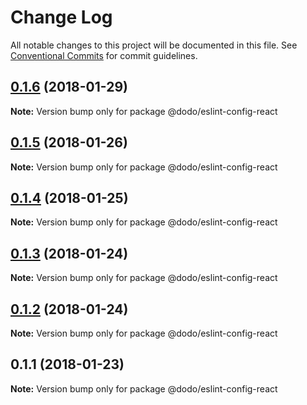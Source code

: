 # Change Log

All notable changes to this project will be documented in this file.
See [Conventional Commits](https://conventionalcommits.org) for commit guidelines.

<a name="0.1.6"></a>
## [0.1.6](https://bitbucket.isobaraustralia.com/scm/~adrian.bonnici/dodo-packages-monorepo/compare/@dodo/eslint-config-react@0.1.5...@dodo/eslint-config-react@0.1.6) (2018-01-29)




**Note:** Version bump only for package @dodo/eslint-config-react

<a name="0.1.5"></a>
## [0.1.5](https://bitbucket.isobaraustralia.com/scm/~adrian.bonnici/dodo-packages-monorepo/compare/@dodo/eslint-config-react@0.1.4...@dodo/eslint-config-react@0.1.5) (2018-01-26)




**Note:** Version bump only for package @dodo/eslint-config-react

<a name="0.1.4"></a>
## [0.1.4](/compare/@dodo/eslint-config-react@0.1.3...@dodo/eslint-config-react@0.1.4) (2018-01-25)




**Note:** Version bump only for package @dodo/eslint-config-react

<a name="0.1.3"></a>
## [0.1.3](/compare/@dodo/eslint-config-react@0.1.2...@dodo/eslint-config-react@0.1.3) (2018-01-24)




**Note:** Version bump only for package @dodo/eslint-config-react

<a name="0.1.2"></a>
## [0.1.2](/compare/@dodo/eslint-config-react@0.1.1...@dodo/eslint-config-react@0.1.2) (2018-01-24)




**Note:** Version bump only for package @dodo/eslint-config-react

<a name="0.1.1"></a>
## 0.1.1 (2018-01-23)




**Note:** Version bump only for package @dodo/eslint-config-react

